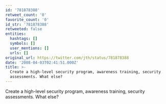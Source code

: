 ```yaml
---
id: '781878388'
retweet_count: '0'
favorite_count: '0'
id_str: '781878388'
retweeted: false
entities:
  hashtags: []
  symbols: []
  user_mentions: []
  urls: []
original_url: https://twitter.com/jth/status/781878388
date: '2008-04-03T02:41:51.000Z'
title: >-
  Create a high-level security program, awareness training, security
  assessments. What else?
---
```


Create a high-level security program, awareness training, security assessments. What else?